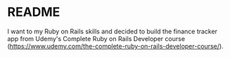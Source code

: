 # README

I want to my Ruby on Rails skills and decided to build the finance tracker app from Udemy's Complete Ruby on Rails Developer course (https://www.udemy.com/the-complete-ruby-on-rails-developer-course/).
